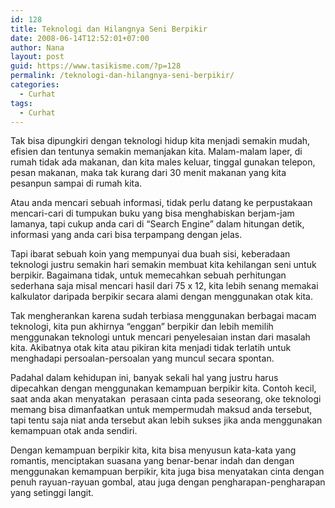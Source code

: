 ```yaml
---
id: 128
title: Teknologi dan Hilangnya Seni Berpikir
date: 2008-06-14T12:52:01+07:00
author: Nana
layout: post
guid: https://www.tasikisme.com/?p=128
permalink: /teknologi-dan-hilangnya-seni-berpikir/
categories:
  - Curhat
tags:
  - Curhat
---
```

Tak bisa dipungkiri dengan teknologi hidup kita menjadi semakin mudah, efisien dan tentunya semakin memanjakan kita. Malam-malam laper, di rumah tidak ada makanan, dan kita males keluar, tinggal gunakan telepon, pesan makanan, maka tak kurang dari 30 menit makanan yang kita pesanpun sampai di rumah kita.

Atau anda mencari sebuah informasi, tidak perlu datang ke perpustakaan mencari-cari di tumpukan buku yang bisa menghabiskan berjam-jam lamanya, tapi cukup anda cari di “Search Engine” dalam hitungan detik, informasi yang anda cari bisa terpampang dengan jelas.

Tapi ibarat sebuah koin yang mempunyai dua buah sisi, keberadaan teknologi justru semakin hari semakin membuat kita kehilangan seni untuk berpikir. Bagaimana tidak, untuk memecahkan sebuah perhitungan sederhana saja misal mencari hasil dari 75 x 12, kita lebih senang memakai kalkulator daripada berpikir secara alami dengan menggunakan otak kita.

Tak mengherankan karena sudah terbiasa menggunakan berbagai macam teknologi, kita pun akhirnya “enggan” berpikir dan lebih memilih menggunakan teknologi untuk mencari penyelesaian instan dari masalah kita. Akibatnya otak kita atau pikiran kita menjadi tidak terlatih untuk menghadapi persoalan-persoalan yang muncul secara spontan.

Padahal dalam kehidupan ini, banyak sekali hal yang justru harus dipecahkan dengan menggunakan kemampuan berpikir kita. Contoh kecil, saat anda akan menyatakan  perasaan cinta pada seseorang, oke teknologi memang bisa dimanfaatkan untuk mempermudah maksud anda tersebut, tapi tentu saja niat anda tersebut akan lebih sukses jika anda menggunakan kemampuan otak anda sendiri.

Dengan kemampuan berpikir kita, kita bisa menyusun kata-kata yang romantis, menciptakan suasana yang benar-benar indah dan dengan menggunakan kemampuan berpikir, kita juga bisa menyatakan cinta dengan penuh rayuan-rayuan gombal, atau juga dengan pengharapan-pengharapan yang setinggi langit.
